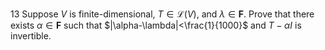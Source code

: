 13 Suppose $V$ is finite-dimensional, $T \in \mathcal{L}(V)$, and $\lambda \in \mathbf{F}$. Prove that there exists $\alpha \in \mathbf{F}$ such that $|\alpha-\lambda|<\frac{1}{1000}$ and $T-\alpha I$ is invertible.
